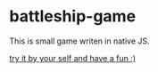 # battleship-game
This is small game writen in native JS.

[try it by your self and have a fun :)](http://noel.devrise.rs/portfolio/battleship-game/)
